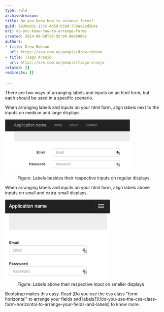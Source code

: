 ```yaml
---
type: rule
archivedreason: 
title: Do you know how to arrange forms?
guid: 1630e03c-173c-4d59-b59d-739ac2ed564e
uri: do-you-know-how-to-arrange-forms
created: 2014-09-08T20:50:09.0000000Z
authors:
- title: Drew Robson
  url: https://ssw.com.au/people/drew-robson
- title: Tiago Araujo
  url: https://ssw.com.au/people/tiago-araujo
related: []
redirects: []

---
```


There are two ways of arranging labels and inputs on an html form, but each should be used in a specific scenario.

<!--endintro-->

When arranging labels and inputs on your html form, align labels next to the inputs on medium and large displays.
<dl class="image"><dt> <img src="forms-desktop.jpg" alt=""> </dt><dd>Figure: Labels besides their respective inputs on regular displays</dd></dl>
When arranging labels and inputs on your html form, align labels above inputs on small and extra-small displays.
<dl class="image"><dt> <img src="forms-mobile.jpg" alt=""> </dt><dd>Figure: Labels above their respective input on smaller displays</dd></dl>
Bootstrap makes this easy. Read [Do you use the css class "form horizontal" to arrange your fields and labels?](/do-you-use-the-css-class-form-horizontal-to-arrange-your-fields-and-labels) to know more.
